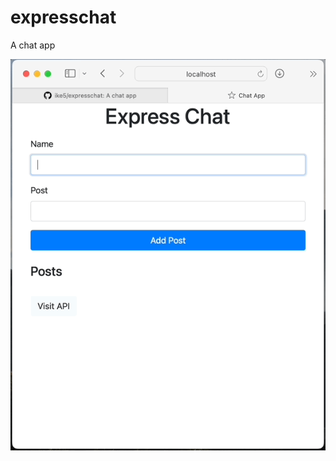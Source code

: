 # expresschat
A chat app

![example](https://github.com/ike5/expresschat/blob/master/resources/Jun-10-2022%2016-13-50.gif)

